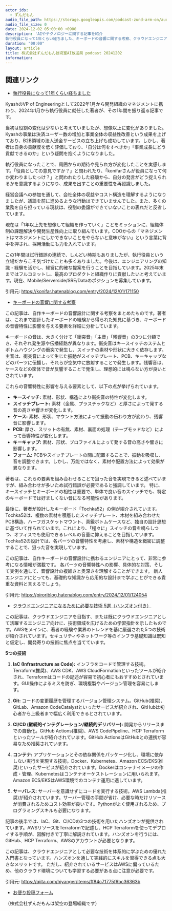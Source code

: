 ```yaml
---
actor_ids:
  - ずんだもん
audio_file_path: https://storage.googleapis.com/podcast-zund-arm-on/audio/株式会社ずんだもん技術室AI放送局_podcast_20241202.mp3
audio_file_size: 0
date: 2024-12-02 05:00:00 +0900
description: 'AIやテクノロジーに関する記事を紹介  
執行役員になって1年くらい経ちました、キーボードの音響に関する考察、クラウドエンジニアになるために必要な技術 5選（ハンズオン付き）'
duration: "00:00"
layout: article
title: 株式会社ずんだもん技術室AI放送局 podcast 20241202
information: 
---
```


## 関連リンク


- [執行役員になって1年くらい経ちました](https://konifar.hatenablog.com/entry/2024/12/01/171150)  



KyashのVP of Engineeringとして2022年1月から開発組織のマネジメントに携わり、2024年1月から執行役員に就任した著者が、その1年間を振り返る記事です。

当初は役割の変化は少ないと考えていましたが、想像以上に変化がありました。Kyashの事業は決済ユーザー数の増加と事業全体の収益性改善という成果を上げており、B2B領域の法人送金サービスの立ち上げも成功しています。しかし、著者は自身の貢献度を低く評価しており、「自分は何をすべきか」「事業成長にどう貢献できるのか」という疑問を抱くようになりました。

執行役員になったことで、周囲からの期待や見られ方が変化したことを実感します。「役員としての意見ですか？」と問われたり、「konifarさんが役員になって何か変わりましたっけ？」と問われたりした経験から、自分の発言がどう捉えられるかを意識するようになり、成果を出すことの重要性を再認識しました。

経営会議への参加を通して、会社全体の収益やコスト構造を理解するようになりましたが、議論を前に進めるような行動はできていませんでした。また、多くの業務を自ら担っている現状は、役割の委譲ができていないことの表れだと反省しています。

現在は「1年以上先を想像して組織を作っていく」ことをミッションに、組織体制の課題解決や開発生産性向上に取り組んでいます。COOからの「マネジメントはマネジメントにしかできないことをやらないと意味がない」という言葉に背中を押され、採用活動にも力を入れています。

この1年間は試行錯誤の連続で、しんどい時期もありましたが、執行役員という立場だからこそ気づけたことも多くありました。今後は、エンジニアリングの知識・経験を活かし、経営に的確な提案を行うことを目指しています。2025年末まではフルコミットし、最高のプロダクトと組織作りに貢献したいと考えています。現在、Mobile/Serverside/SRE/Dataのポジションを募集しています。


引用元: https://konifar.hatenablog.com/entry/2024/12/01/171150


- [キーボードの音響に関する考察](https://piroriblog.hatenablog.com/entry/2024/12/01/124054)  



この記事は、自作キーボードの音響設計に関する考察をまとめたものです。著者は、これまで設計したキーボードの経験から得られた知見に基づき、キーボードの音響特性に影響を与える要素を詳細に分析しています。

キーボードの音は、大きく分けて「衝突音」「主音」「残響音」の3つに分類でき、それぞれ発生源や伝播経路が異なります。衝突音はキースイッチのステムとボトムハウジングの衝突で発生し、スイッチの素材や形状に大きく依存します。主音は、衝突音によって生じた振動がスイッチプレート、PCB、キーキャップなどのパーツに伝播し、それらが空気中に放射することで発生します。残響音は、ケースなどの筐体で音が反響することで発生し、理想的には鳴らない方が良いとされています。

これらの音響特性に影響を与える要素として、以下の点が挙げられています。

* **キースイッチ:** 素材、形状、構造により衝突音の特性が変化します。
* **スイッチプレート:** 素材（金属、プラスチックなど）と厚さによって発する音の高さや響きが変化します。
* **ケース:** 素材、形状、マウント方法によって振動の伝わり方が変わり、残響音に影響します。
* **PCB:** 厚さ、スリットの有無、素材、裏面の処理（テープモッドなど）によって音響特性が変化します。
* **キーキャップ:** 素材、形状、プロファイルによって発する音の高さや響きに影響します。
* **フォーム:** PCBやスイッチプレートの間に配置することで、振動を吸収し、音を調整できます。しかし、万能ではなく、素材や配置方法によって効果が異なります。

著者は、これらの要素を組み合わせることで狙った音を実現できると述べていますが、組み合わせが多いため試行錯誤が必要であると強調しています。  特に、キースイッチとキーボードの相性は重要で、単体で良い音のスイッチでも、特定のキーボードでは好ましくない音になる可能性があります。

最後に、著者が設計したキーボード「Tochka52」の例が紹介されています。Tochka52は、複数の素材を積層したスイッチプレート、木材を組み合わせたPCB構造、ハーフガスケットマウント、真鍮ボトムケースなど、独自の設計思想に基づいて作られています。これにより、「程々に」スイッチの音を鳴らしつつ、オフィスでも使用できるレベルの音量に抑えることを目指しています。  Tochka52の設計では、各パーツの音響特性を考慮し、素材や構造を緻密に調整することで、狙った音を実現しています。

この記事は、自作キーボードの音響設計に携わるエンジニアにとって、非常に参考になる情報が満載です。  各パーツの音響特性への影響、具体的な対策、そして実例を通して、音響設計の複雑さと奥深さを理解することができます。 新人エンジニアにとっても、基礎的な知識から応用的な設計まで学ぶことができる貴重な資料と言えるでしょう。


引用元: https://piroriblog.hatenablog.com/entry/2024/12/01/124054


- [クラウドエンジニアになるために必要な技術 5選（ハンズオン付き）](https://qiita.com/hiyanger/items/ff84c71775f6bc36363b)  



この記事は、クラウドエンジニアを目指す、または既にクラウドエンジニアとして活躍するエンジニア向けに、技術領域を広げるための学習指針を示したものです。AWSをメインに、著者の経験や業界のトレンドを基に厳選された5つの技術が紹介されています。セキュリティやネットワーク等のインフラ基礎知識は既知と仮定し、開発寄りの技術に焦点を当てています。

**5つの技術**

1. **IaC (Infrastructure as Code):**  インフラをコードで管理する技術。Terraform(推奨)、AWS CDK、AWS CloudFormationといったツールが紹介され、Terraformはコードの記述が容易で初心者にもおすすめとされています。GUI操作によるミスを防ぎ、環境複製やバージョン管理を容易にします。

2. **Git:** コードの変更履歴を管理するバージョン管理システム。GitHub(推奨)、GitLab、Amazon CodeCatalystといったサービスが紹介され、GitHubは初心者から上級者まで幅広く利用できるとされています。

3. **CI/CD (継続的インテグレーション/継続的デリバリー):** 開発からリリースまでの自動化。GitHub Actions(推奨)、AWS CodePipeline、HCP Terraformといったツールが紹介されています。GitHub ActionsはGitHubとの連携が容易なため推奨されています。

4. **コンテナ:** アプリケーションとその依存関係をパッケージ化し、環境に依存しない実行を実現する技術。Docker、Kubernetes、Amazon ECS/EKS(推奨)といったサービスが紹介されています。Dockerはコンテナイメージの作成・管理、Kubernetesはコンテナオーケストレーションに用いられます。Amazon ECS/EKSはAWS環境でのコンテナ運用に適しています。

5. **サーバレス:** サーバーを意識せずにコードを実行する技術。AWS Lambda(推奨)が紹介されています。サーバー管理の手間が省け、必要な時だけリソースが消費されるためコスト効率が良いです。Pythonがよく使用されるため、プログラミングスキルも必要になります。


記事の後半では、IaC、Git、CI/CDの3つの技術を用いたハンズオンが提供されています。AWSリソースをTerraformで記述し、HCP Terraformを使ってデプロイする手順が、図解付きで丁寧に解説されています。ハンズオンを行うには、GitHub、HCP Terraform、AWSのアカウントが必要となります。


この記事は、クラウドエンジニアとして必要な技術を体系的に学ぶための優れた入門書となっています。ハンズオンを通して実践的にスキルを習得できる点も大きなメリットです。  ただし、紹介されているサービスはAWSに偏っているため、他のクラウド環境についても学習する必要がある点に注意が必要です。


引用元: https://qiita.com/hiyanger/items/ff84c71775f6bc36363b



- [お便り投稿フォーム](https://forms.gle/ffg4JTfqdiqK62qf9)

（株式会社ずんだもんは架空の登場組織です）
